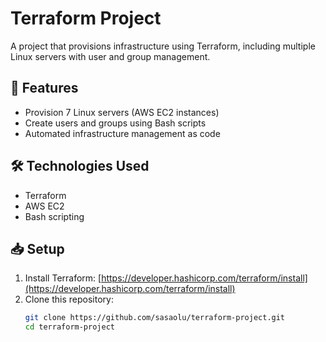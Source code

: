 # Terraform Project

A project that provisions infrastructure using Terraform, including multiple Linux servers with user and group management.

## 📌 Features

- Provision 7 Linux servers (AWS EC2 instances)
- Create users and groups using Bash scripts
- Automated infrastructure management as code

## 🛠️ Technologies Used

- Terraform
- AWS EC2
- Bash scripting

## 📥 Setup

1. Install Terraform: [https://developer.hashicorp.com/terraform/install](https://developer.hashicorp.com/terraform/install)
2. Clone this repository:
   ```bash
   git clone https://github.com/sasaolu/terraform-project.git
   cd terraform-project
